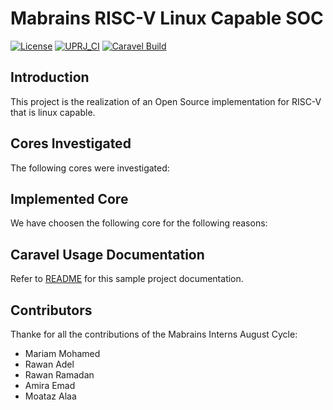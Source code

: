 # Mabrains RISC-V Linux Capable SOC

[![License](https://img.shields.io/badge/License-Apache%202.0-blue.svg)](https://opensource.org/licenses/Apache-2.0) [![UPRJ_CI](https://github.com/efabless/caravel_project_example/actions/workflows/user_project_ci.yml/badge.svg)](https://github.com/efabless/caravel_project_example/actions/workflows/user_project_ci.yml) [![Caravel Build](https://github.com/efabless/caravel_project_example/actions/workflows/caravel_build.yml/badge.svg)](https://github.com/efabless/caravel_project_example/actions/workflows/caravel_build.yml)


## Introduction
This project is the realization of an Open Source implementation for RISC-V that is linux capable.

## Cores Investigated
The following cores were investigated:


## Implemented Core
We have choosen the following core for the following reasons:


## Caravel Usage Documentation

Refer to [README](docs/source/index.rst) for this sample project documentation. 

## Contributors
Thanke for all the contributions of the Mabrains Interns August Cycle:
* Mariam Mohamed
* Rawan Adel
* Rawan Ramadan
* Amira Emad
* Moataz Alaa

